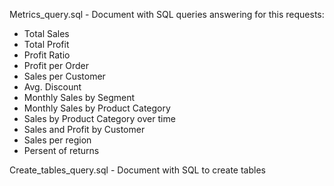 Metrics_query.sql - Document with SQL queries answering for this requests:

  - Total Sales 
  - Total Profit
  - Profit Ratio
  - Profit per Order
  - Sales per Customer
  - Avg. Discount
  - Monthly Sales by Segment 
  - Monthly Sales by Product Category 
  - Sales by Product Category over time 
  - Sales and Profit by Customer
  - Sales per region
  - Persent of returns

Create_tables_query.sql - Document with SQL to create tables
